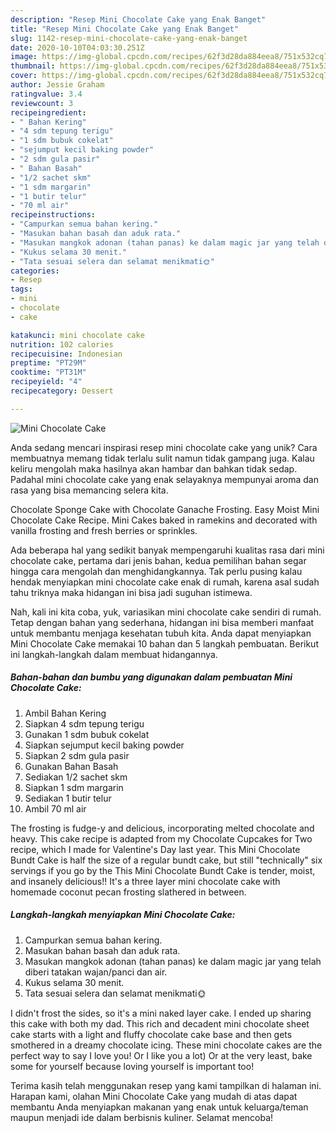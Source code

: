 ```yaml
---
description: "Resep Mini Chocolate Cake yang Enak Banget"
title: "Resep Mini Chocolate Cake yang Enak Banget"
slug: 1142-resep-mini-chocolate-cake-yang-enak-banget
date: 2020-10-10T04:03:30.251Z
image: https://img-global.cpcdn.com/recipes/62f3d28da884eea8/751x532cq70/mini-chocolate-cake-foto-resep-utama.jpg
thumbnail: https://img-global.cpcdn.com/recipes/62f3d28da884eea8/751x532cq70/mini-chocolate-cake-foto-resep-utama.jpg
cover: https://img-global.cpcdn.com/recipes/62f3d28da884eea8/751x532cq70/mini-chocolate-cake-foto-resep-utama.jpg
author: Jessie Graham
ratingvalue: 3.4
reviewcount: 3
recipeingredient:
- " Bahan Kering"
- "4 sdm tepung terigu"
- "1 sdm bubuk cokelat"
- "sejumput kecil baking powder"
- "2 sdm gula pasir"
- " Bahan Basah"
- "1/2 sachet skm"
- "1 sdm margarin"
- "1 butir telur"
- "70 ml air"
recipeinstructions:
- "Campurkan semua bahan kering."
- "Masukan bahan basah dan aduk rata."
- "Masukan mangkok adonan (tahan panas) ke dalam magic jar yang telah diberi tatakan wajan/panci dan air."
- "Kukus selama 30 menit."
- "Tata sesuai selera dan selamat menikmati🌞"
categories:
- Resep
tags:
- mini
- chocolate
- cake

katakunci: mini chocolate cake 
nutrition: 102 calories
recipecuisine: Indonesian
preptime: "PT29M"
cooktime: "PT31M"
recipeyield: "4"
recipecategory: Dessert

---
```



![Mini Chocolate Cake](https://img-global.cpcdn.com/recipes/62f3d28da884eea8/751x532cq70/mini-chocolate-cake-foto-resep-utama.jpg)

Anda sedang mencari inspirasi resep mini chocolate cake yang unik? Cara membuatnya memang tidak terlalu sulit namun tidak gampang juga. Kalau keliru mengolah maka hasilnya akan hambar dan bahkan tidak sedap. Padahal mini chocolate cake yang enak selayaknya mempunyai aroma dan rasa yang bisa memancing selera kita.

Chocolate Sponge Cake with Chocolate Ganache Frosting. Easy Moist Mini Chocolate Cake Recipe. Mini Cakes baked in ramekins and decorated with vanilla frosting and fresh berries or sprinkles.

Ada beberapa hal yang sedikit banyak mempengaruhi kualitas rasa dari mini chocolate cake, pertama dari jenis bahan, kedua pemilihan bahan segar hingga cara mengolah dan menghidangkannya. Tak perlu pusing kalau hendak menyiapkan mini chocolate cake enak di rumah, karena asal sudah tahu triknya maka hidangan ini bisa jadi suguhan istimewa.


Nah, kali ini kita coba, yuk, variasikan mini chocolate cake sendiri di rumah. Tetap dengan bahan yang sederhana, hidangan ini bisa memberi manfaat untuk membantu menjaga kesehatan tubuh kita. Anda dapat menyiapkan Mini Chocolate Cake memakai 10 bahan dan 5 langkah pembuatan. Berikut ini langkah-langkah dalam membuat hidangannya.

<!--inarticleads1-->

##### Bahan-bahan dan bumbu yang digunakan dalam pembuatan Mini Chocolate Cake:

1. Ambil  Bahan Kering
1. Siapkan 4 sdm tepung terigu
1. Gunakan 1 sdm bubuk cokelat
1. Siapkan sejumput kecil baking powder
1. Siapkan 2 sdm gula pasir
1. Gunakan  Bahan Basah
1. Sediakan 1/2 sachet skm
1. Siapkan 1 sdm margarin
1. Sediakan 1 butir telur
1. Ambil 70 ml air


The frosting is fudge-y and delicious, incorporating melted chocolate and heavy. This cake recipe is adapted from my Chocolate Cupcakes for Two recipe, which I made for Valentine&#39;s Day last year. This Mini Chocolate Bundt Cake is half the size of a regular bundt cake, but still &#34;technically&#34; six servings if you go by the This Mini Chocolate Bundt Cake is tender, moist, and insanely delicious!! It&#39;s a three layer mini chocolate cake with homemade coconut pecan frosting slathered in between. 

<!--inarticleads2-->

##### Langkah-langkah menyiapkan Mini Chocolate Cake:

1. Campurkan semua bahan kering.
1. Masukan bahan basah dan aduk rata.
1. Masukan mangkok adonan (tahan panas) ke dalam magic jar yang telah diberi tatakan wajan/panci dan air.
1. Kukus selama 30 menit.
1. Tata sesuai selera dan selamat menikmati🌞


I didn&#39;t frost the sides, so it&#39;s a mini naked layer cake. I ended up sharing this cake with both my dad. This rich and decadent mini chocolate sheet cake starts with a light and fluffy chocolate cake base and then gets smothered in a dreamy chocolate icing. These mini chocolate cakes are the perfect way to say I love you! Or I like you a lot) Or at the very least, bake some for yourself because loving yourself is important too! 

Terima kasih telah menggunakan resep yang kami tampilkan di halaman ini. Harapan kami, olahan Mini Chocolate Cake yang mudah di atas dapat membantu Anda menyiapkan makanan yang enak untuk keluarga/teman maupun menjadi ide dalam berbisnis kuliner. Selamat mencoba!
